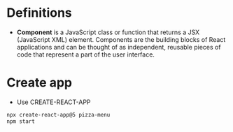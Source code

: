 # Definitions
- **Component** is a JavaScript class or function that returns a JSX (JavaScript XML) element. Components are the building blocks of React applications and can be thought of as independent, reusable pieces of code that represent a part of the user interface.
# Create app
- Use CREATE-REACT-APP
```bash
npx create-react-app@5 pizza-menu
npm start
```

